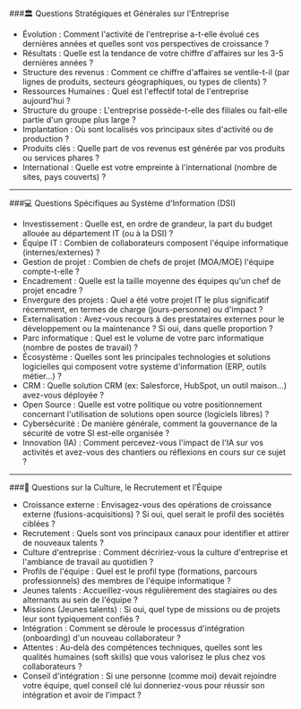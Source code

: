 ###🏛️ Questions Stratégiques et Générales sur l'Entreprise

* Évolution : Comment l'activité de l'entreprise a-t-elle évolué ces dernières années et quelles sont vos perspectives de croissance ?
* Résultats : Quelle est la tendance de votre chiffre d'affaires sur les 3-5 dernières années ?
* Structure des revenus : Comment ce chiffre d'affaires se ventile-t-il (par lignes de produits, secteurs géographiques, ou types de clients) ?
* Ressources Humaines : Quel est l'effectif total de l'entreprise aujourd'hui ?
* Structure du groupe : L'entreprise possède-t-elle des filiales ou fait-elle partie d'un groupe plus large ?
* Implantation : Où sont localisés vos principaux sites d'activité ou de production ?
* Produits clés : Quelle part de vos revenus est générée par vos produits ou services phares ?
* International : Quelle est votre empreinte à l'international (nombre de sites, pays couverts) ?

---

###💻 Questions Spécifiques au Système d'Information (DSI)

* Investissement : Quelle est, en ordre de grandeur, la part du budget allouée au département IT (ou à la DSI) ?
* Équipe IT : Combien de collaborateurs composent l'équipe informatique (internes/externes) ?
* Gestion de projet : Combien de chefs de projet (MOA/MOE) l'équipe compte-t-elle ?
* Encadrement : Quelle est la taille moyenne des équipes qu'un chef de projet encadre ?
* Envergure des projets : Quel a été votre projet IT le plus significatif récemment, en termes de charge (jours-personne) ou d'impact ?
* Externalisation : Avez-vous recours à des prestataires externes pour le développement ou la maintenance ? Si oui, dans quelle proportion ?
* Parc informatique : Quel est le volume de votre parc informatique (nombre de postes de travail) ?
* Écosystème : Quelles sont les principales technologies et solutions logicielles qui composent votre système d'information (ERP, outils métier...) ?
* CRM : Quelle solution CRM (ex: Salesforce, HubSpot, un outil maison...) avez-vous déployée ?
* Open Source : Quelle est votre politique ou votre positionnement concernant l'utilisation de solutions open source (logiciels libres) ?
* Cybersécurité : De manière générale, comment la gouvernance de la sécurité de votre SI est-elle organisée ?
* Innovation (IA) : Comment percevez-vous l'impact de l'IA sur vos activités et avez-vous des chantiers ou réflexions en cours sur ce sujet ?

---

###🤝 Questions sur la Culture, le Recrutement et l'Équipe

* Croissance externe : Envisagez-vous des opérations de croissance externe (fusions-acquisitions) ? Si oui, quel serait le profil des sociétés ciblées ?
* Recrutement : Quels sont vos principaux canaux pour identifier et attirer de nouveaux talents ?
* Culture d'entreprise : Comment décririez-vous la culture d'entreprise et l'ambiance de travail au quotidien ?
* Profils de l'équipe : Quel est le profil type (formations, parcours professionnels) des membres de l'équipe informatique ?
* Jeunes talents : Accueillez-vous régulièrement des stagiaires ou des alternants au sein de l'équipe ?
* Missions (Jeunes talents) : Si oui, quel type de missions ou de projets leur sont typiquement confiés ?
* Intégration : Comment se déroule le processus d'intégration (onboarding) d'un nouveau collaborateur ?
* Attentes : Au-delà des compétences techniques, quelles sont les qualités humaines (soft skills) que vous valorisez le plus chez vos collaborateurs ?
* Conseil d'intégration : Si une personne (comme moi) devait rejoindre votre équipe, quel conseil clé lui donneriez-vous pour réussir son intégration et avoir de l'impact ?
